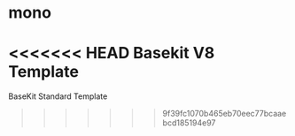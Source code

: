 # mono
<<<<<<< HEAD
Basekit V8 Template
=======
BaseKit Standard Template
>>>>>>> 9f39fc1070b465eb70eec77bcaaebcd185194e97
